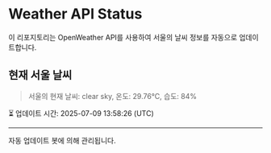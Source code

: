 
# Weather API Status

이 리포지토리는 OpenWeather API를 사용하여 서울의 날씨 정보를 자동으로 업데이트합니다.

## 현재 서울 날씨
> 서울의 현재 날씨: clear sky, 온도: 29.76°C, 습도: 84%

⏳ 업데이트 시간: 2025-07-09 13:58:26 (UTC)

---
자동 업데이트 봇에 의해 관리됩니다.
